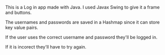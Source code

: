 This is a Log in app made with Java. I used Javax Swing to give it a frame and buttons. 

The usernames and passwords are saved in a Hashmap since it can store key value pairs. 

If the user uses the correct username and password they'll be logged in. 

If it is incorect they'll have to try again.

